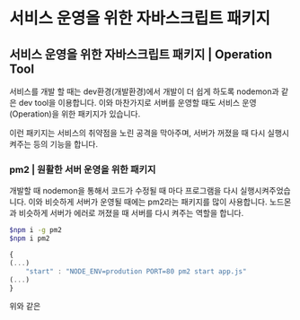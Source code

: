 # 서비스 운영을 위한 자바스크립트 패키지

## 서비스 운영을 위한 자바스크립트 패키지 \| Operation Tool 

서비스를 개발 할 때는 dev환경\(개발환경\)에서 개발이 더 쉽게 하도록 nodemon과 같은 dev tool을 이용합니다. 이와 마찬가지로 서버를 운영할 때도 서비스 운영\(Operation\)을 위한 패키지가 있습니다.

 이런 패키지는 서비스의 취약점을 노린 공격을 막아주며, 서버가 꺼졌을 때 다시 실행시켜주는 등의 기능을 합니다.

### pm2 \| 원활한 서버 운영을 위한 패키지

 개발할 때 nodemon을 통해서 코드가 수정될 때 마다 프로그램을 다시 실행시켜주었습니다. 이와 비슷하게 서버가 운영될 때에는 pm2라는 패키지를 많이 사용합니다. 노드몬과 비슷하게 서버가 에러로 꺼졌을 때 서버를 다시 켜주는 역할을 합니다.

```bash
$npm i -g pm2
$npm i pm2
```

```javascript
{
(...)
    "start" : "NODE_ENV=prodution PORT=80 pm2 start app.js"
(...)
}
```

 위와 같은 

